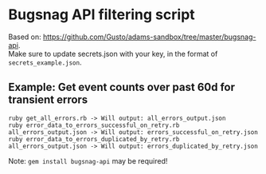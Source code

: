 # Bugsnag API filtering script

Based on: https://github.com/Gusto/adams-sandbox/tree/master/bugsnag-api.   
Make sure to update secrets.json with your key, in the format of `secrets_example.json`.

## Example: Get event counts over past 60d for transient errors

```
ruby get_all_errors.rb -> Will output: all_errors_output.json
ruby error_data_to_errors_successful_on_retry.rb all_errors_output.json -> Will output: errors_successful_on_retry.json
ruby error_data_to_errors_duplicated_by_retry.rb all_errors_output.json -> Will output: errors_duplicated_by_retry.json
```

Note: `gem install bugsnag-api` may be required!
